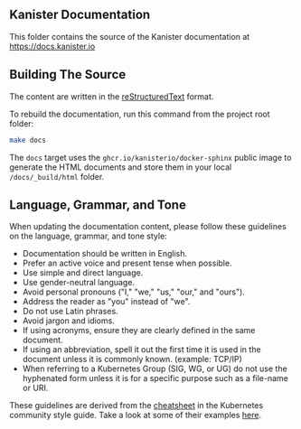 ## Kanister Documentation

This folder contains the source of the Kanister documentation at
https://docs.kanister.io

## Building The Source

The content are written in the
[reStructuredText](https://docutils.sourceforge.io/rst.html) format.

To rebuild the documentation, run this command from the project root folder:

```sh
make docs
```

The `docs` target uses the `ghcr.io/kanisterio/docker-sphinx` public image to
generate the HTML documents and store them in your local `/docs/_build/html`
folder.

## Language, Grammar, and Tone

When updating the documentation content, please follow these guidelines on the
language, grammar, and tone style:

* Documentation should be written in English.
* Prefer an active voice and present tense when possible.
* Use simple and direct language.
* Use gender-neutral language.
* Avoid personal pronouns ("I," "we," "us," "our," and "ours").
* Address the reader as "you" instead of "we".
* Do not use Latin phrases.
* Avoid jargon and idioms.
* If using acronyms, ensure they are clearly defined in the same document.
* If using an abbreviation, spell it out the first time it is used in the document unless it is commonly known. (example: TCP/IP)
* When referring to a Kubernetes Group (SIG, WG, or UG) do not use the hyphenated form unless it is for a specific purpose such as a file-name or URI.

These guidelines are derived from the
[cheatsheet](https://github.com/kubernetes/community/blob/master/contributors/guide/style-guide.md#cheatsheet-content-design-formatting-and-language)
in the Kubernetes community style guide. Take a look at some of their examples
[here](https://github.com/kubernetes/community/blob/master/contributors/guide/style-guide.md#language-grammar-and-tone).
